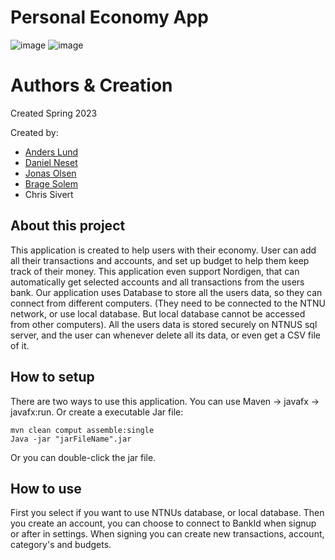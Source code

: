 # Personal Economy App
![image](https://github.com/user-attachments/assets/1dc1d1fc-6bca-4f35-8ed4-db23451de120)
![image](https://github.com/user-attachments/assets/3879503b-358e-40c3-b1b1-e4ec5b87b6e0)

# Authors & Creation

Created Spring 2023

Created by:
- [Anders Lund](https://github.com/AnderzL7)
- [Daniel Neset](https://github.com/DanielNeset)
- [Jonas Olsen](https://github.com/jonasOlsenNTNU)
- [Brage Solem](https://github.com/BrageSolem)
- Chris Sivert


## About this project
This application is created to help users with their economy. 
User can add all their transactions and accounts, and set up budget to help them keep track of their money.
This application even support Nordigen, that can automatically get selected accounts and all transactions from the users bank.
Our application uses Database to store all the users data, so they can connect from different computers.
(They need to be connected to the NTNU network, or use local database. But local database cannot be accessed from other computers).
All the users data is stored securely on NTNUS sql server, and the user can whenever delete all its data, or even get a CSV file of it.

## How to setup
There are two ways to use this application.
You can use Maven -> javafx -> javafx:run.
Or create a executable Jar file:
```
mvn clean comput assemble:single
Java -jar "jarFileName".jar
```
Or you can double-click the jar file.


## How to use
First you select if you want to use NTNUs database, or local database. 
Then you create an account, you can choose to connect to BankId when signup or after in settings.
When signing you can create new transactions, account, category's and budgets.

